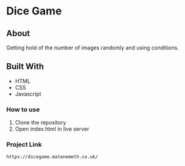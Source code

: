 # Dice Game  

## About
Getting hold of the number of images randomly and using conditions.

## Built With
* HTML  
* CSS
* Javascript

### How to use 
1. Clone the repository
2. Open index.html in live server

### Project Link 

`https://dicegame.matenemeth.co.uk/`

